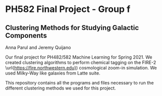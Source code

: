 # PH582 Final Project - Group f
## Clustering Methods for Studying Galactic Components
Anna Parul and Jeremy Quijano

Our final project for PH482/582 Machine Learning for Spring 2021. We created clustering algorithms to perform chemical tagging on the FIRE-2 \url{https://fire.northwestern.edu}) cosmological zoom-in simulation. We used Milky-Way like galaxies from Latte suite. 

This repository contains all the programs and files necessary to run the different clustering methods we used for this project.

